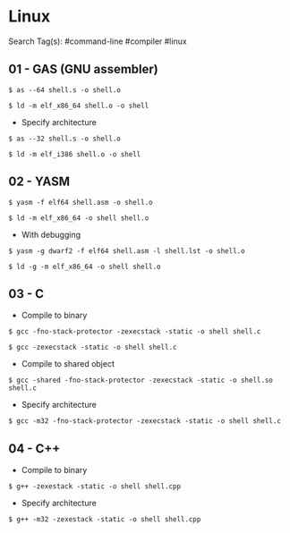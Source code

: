 # Linux

Search Tag(s): #command-line #compiler #linux

## 01 - GAS (GNU assembler)

```
$ as --64 shell.s -o shell.o

$ ld -m elf_x86_64 shell.o -o shell
```

- Specify architecture

```
$ as --32 shell.s -o shell.o

$ ld -m elf_i386 shell.o -o shell
```

## 02 - YASM

```
$ yasm -f elf64 shell.asm -o shell.o

$ ld -m elf_x86_64 -o shell shell.o
```

- With debugging

```
$ yasm -g dwarf2 -f elf64 shell.asm -l shell.lst -o shell.o

$ ld -g -m elf_x86_64 -o shell shell.o
```

## 03 - C

- Compile to binary

```
$ gcc -fno-stack-protector -zexecstack -static -o shell shell.c

$ gcc -zexecstack -static -o shell shell.c
```

- Compile to shared object

`$ gcc -shared -fno-stack-protector -zexecstack -static -o shell.so shell.c`

- Specify architecture

`$ gcc -m32 -fno-stack-protector -zexecstack -static -o shell shell.c`

## 04 - C++

- Compile to binary

`$ g++ -zexestack -static -o shell shell.cpp`

- Specify architecture

`$ g++ -m32 -zexestack -static -o shell shell.cpp`